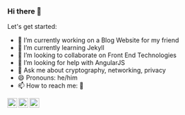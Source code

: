 ### Hi there 👋

Let's get started:

- 🔭 I’m currently working on a Blog Website for my friend
- 🌱 I’m currently learning Jekyll
- 👯 I’m looking to collaborate on Front End Technologies
- 🤔 I’m looking for help with AngularJS
- 💬 Ask me about cryptography, networking, privacy
- 😄 Pronouns: he/him
- 📫 How to reach me: 🔰

<a href="https://www.linkedin.com/in/sagarmittal5/">
<img align="left" alt="Sagar Mittal" width="22px" src="https://cdn.jsdelivr.net/npm/simple-icons@v3/icons/linkedin.svg" />
</a>
<a href="https://twitter.com/sagar_mittal5">
<img align="left" alt="Sagar Mittal | Twitter" width="22px" src="https://cdn.jsdelivr.net/npm/simple-icons@v3/icons/twitter.svg" />
</a>
<a href="https://www.instagram.com/sagar_mittal5/">
<img align="left" alt="Sagar Mittal" width="22px" src="https://cdn.jsdelivr.net/npm/simple-icons@v3/icons/instagram.svg" />
</a>
